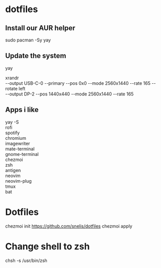 # dotfiles

## Install our AUR helper
sudo pacman -Sy yay

## Update the system
yay

xrandr \
  --output USB-C-0 --primary --pos 0x0 --mode 2560x1440 --rate 165 --rotate left \
  --output DP-2 --pos 1440x440 --mode 2560x1440 --rate 165

## Apps i like
yay -S \
  rofi \
  spotify \
  chromium \
  imagewriter \
  mate-terminal \
  gnome-terminal \
  chezmoi \
  zsh \
  antigen \
  neovim \
  neovim-plug \
  tmux \
  bat

# Dotfiles
chezmoi init https://github.com/snelis/dotfiles
chezmoi apply
  
# Change shell to zsh
chsh -s /usr/bin/zsh
